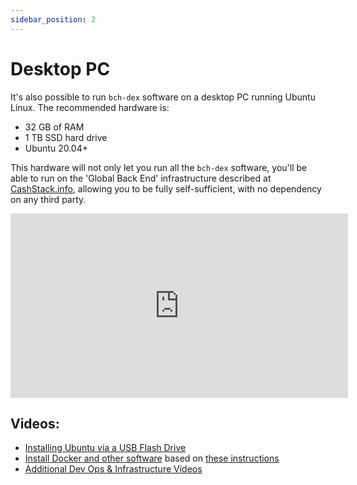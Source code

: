 ```yaml
---
sidebar_position: 2
---
```


# Desktop PC

It's also possible to run `bch-dex` software on a desktop PC running Ubuntu Linux. The recommended hardware is:
- 32 GB of RAM
- 1 TB SSD hard drive
- Ubuntu 20.04+

This hardware will not only let you run all the `bch-dex` software, you'll be able to run on the 'Global Back End' infrastructure described at [CashStack.info](https://cashstack.info), allowing you to be fully self-sufficient, with no dependency on any third party.

<iframe width="540" height="295" src="https://www.youtube.com/embed/uvk59RGype0" title="YouTube video player" frameborder="0" allow="accelerometer; autoplay; clipboard-write; encrypted-media; gyroscope; picture-in-picture" allowfullscreen></iframe>

## Videos:

- [Installing Ubuntu via a USB Flash Drive](https://youtu.be/glS3hC_fk6k)
- [Install Docker and other software](https://youtu.be/w5mpwX4vUIg) based on [these instructions](https://gist.github.com/christroutner/a39f656850dc022b60f25c9663dd1cdd)
- [Additional Dev Ops & Infrastructure Videos](https://psfoundation.cash/video/)
